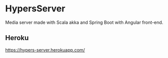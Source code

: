 # HypersServer
Media server made with Scala akka and Spring Boot with Angular front-end.
## Heroku
https://hypers-server.herokuapp.com/
